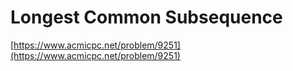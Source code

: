 # Longest Common Subsequence

[https://www.acmicpc.net/problem/9251](https://www.acmicpc.net/problem/9251)